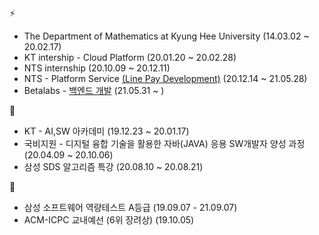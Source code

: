 <!--
**cksgns93/cksgns93** is a ✨ _special_ ✨ repository because its `README.md` (this file) appears on your GitHub profile.
-->
⚡
-  The Department of Mathematics at Kyung Hee University (14.03.02 ~ 20.02.17)
-  KT intership - Cloud Platform (20.01.20 ~ 20.02.28)
-  NTS internship (20.10.09 ~ 20.12.11)
-  NTS - Platform Service [(Line Pay Development)](https://pay.line.me/portal/global/main?isFooterConventionChanged=true) (20.12.14 ~ 21.05.28)
-  Betalabs - [백엔드 개발](https://www.betalabs.kr/) (21.05.31 ~ )

🌱
- KT - AI,SW 아카데미 (19.12.23 ~ 20.01.17)
- 국비지원 - 디지털 융합 기술을 활용한 자바(JAVA) 응용 SW개발자 양성 과정 (20.04.09 ~ 20.10.06)
- 삼성 SDS 알고리즘 특강 (20.08.10 ~ 20.08.21)

🔭
- 삼성 소프트웨어 역량테스트 A등급 (19.09.07 - 21.09.07)
- ACM-ICPC 교내예선 (6위 장려상) (19.10.05)
